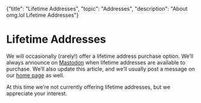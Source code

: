 {"title": "Lifetime Addresses", "topic": "Addresses", "description": "About omg.lol Lifetime Addresses"}

# Lifetime Addresses

We will occasionally (rarely!) offer a lifetime address purchase option. We’ll always announce on [Mastodon](https://social.lol/@omgdotlol) when lifetime addresses are available to purchase. We’ll also update this article, and we’ll usually post a message on our [home page](https://omg.lol) as well.

At this time we’re not currently offering lifetime addresses, but we appreciate your interest.
